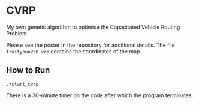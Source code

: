 # CVRP
My own genetic algorithm to optimise the Capacitated Vehicle Routing Problem.

Please see the poster in the repository for additional details. The file `fruitybun250.vrp` contains the coordinates of the map.

## How to Run
``` ./start_cvrp ```

There is a 30-minute timer on the code after which the program terminates.
